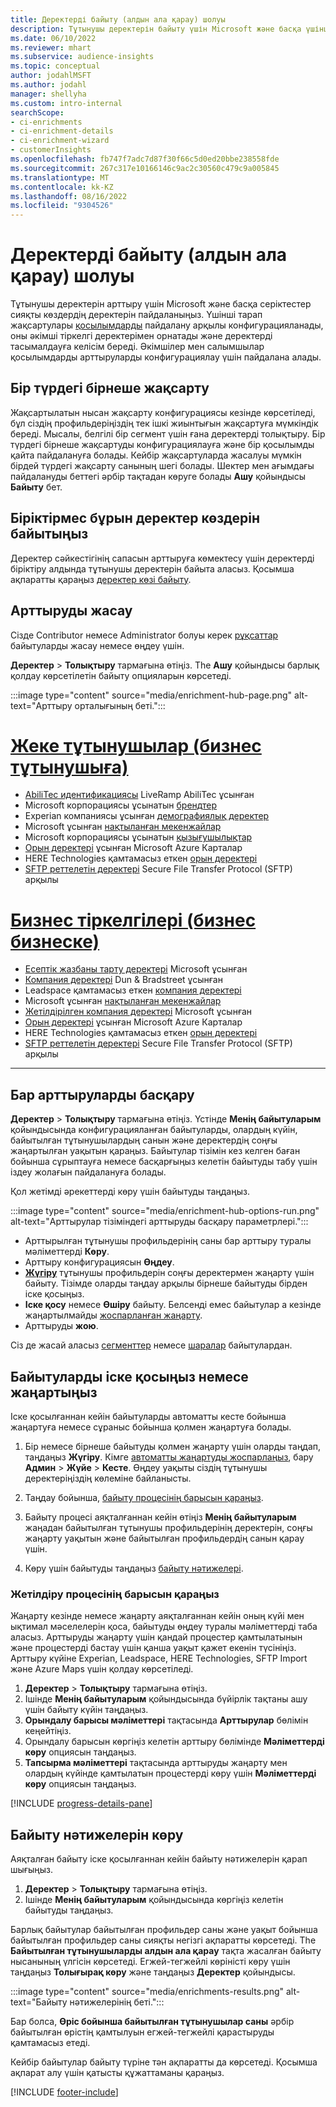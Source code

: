 ```yaml
---
title: Деректерді байыту (алдын ала қарау) шолуы
description: Тұтынушы деректерін байыту үшін Microsoft және басқа үшінші тарап қызметтерінің мүмкіндіктерін пайдаланыңыз.
ms.date: 06/10/2022
ms.reviewer: mhart
ms.subservice: audience-insights
ms.topic: conceptual
author: jodahlMSFT
ms.author: jodahl
manager: shellyha
ms.custom: intro-internal
searchScope:
- ci-enrichments
- ci-enrichment-details
- ci-enrichment-wizard
- customerInsights
ms.openlocfilehash: fb747f7adc7d87f30f66c5d0ed20bbe238558fde
ms.sourcegitcommit: 267c317e10166146c9ac2c30560c479c9a005845
ms.translationtype: MT
ms.contentlocale: kk-KZ
ms.lasthandoff: 08/16/2022
ms.locfileid: "9304526"
---
```

# <a name="data-enrichment-preview-overview"></a>Деректерді байыту (алдын ала қарау) шолуы

Тұтынушы деректерін арттыру үшін Microsoft және басқа серіктестер сияқты көздердің деректерін пайдаланыңыз. Үшінші тарап жақсартулары [қосылымдарды](connections.md) пайдалану арқылы конфигурацияланады, оны әкімші тіркелгі деректерімен орнатады және деректерді тасымалдауға келісім береді. Әкімшілер мен салымшылар қосылымдарды арттыруларды конфигурациялау үшін пайдалана алады.  

## <a name="multiple-enrichments-of-the-same-type"></a>Бір түрдегі бірнеше жақсарту

Жақсартылатын нысан жақсарту конфигурациясы кезінде көрсетіледі, бұл сіздің профильдеріңіздің тек ішкі жиынтығын жақсартуға мүмкіндік береді. Мысалы, белгілі бір сегмент үшін ғана деректерді толықтыру. Бір түрдегі бірнеше жақсартуды конфигурациялауға және бір қосылымды қайта пайдалануға болады. Кейбір жақсартуларда жасалуы мүмкін бірдей түрдегі жақсарту санының шегі болады. Шектер мен ағымдағы пайдалануды беттегі әрбір тақтадан көруге болады **Ашу** қойындысы **Байыту** бет.

## <a name="enrich-data-sources-before-unification"></a>Біріктірмес бұрын деректер көздерін байытыңыз

Деректер сәйкестігінің сапасын арттыруға көмектесу үшін деректерді біріктіру алдында тұтынушы деректерін байыта аласыз. Қосымша ақпаратты қараңыз [деректер көзі байыту](data-sources-enrichment.md).

## <a name="create-an-enrichment"></a>Арттыруды жасау

Сізде Contributor немесе Administrator болуы керек [рұқсаттар](permissions.md) байытуларды жасау немесе өңдеу үшін.

**Деректер** > **Толықтыру** тармағына өтіңіз. The **Ашу** қойындысы барлық қолдау көрсетілетін байыту опцияларын көрсетеді.

:::image type="content" source="media/enrichment-hub-page.png" alt-text="Арттыру орталығының беті.":::

# <a name="individual-consumers-b-to-c"></a>[Жеке тұтынушылар (бизнес тұтынушыға)](#tab/b2c)

- [AbiliTec идентификациясы](enrichment-liveramp.md) LiveRamp AbiliTec ұсынған
- Microsoft корпорациясы ұсынатын [брендтер](enrichment-microsoft.md)
- Experian компаниясы ұсынған [демографиялық деректер](enrichment-experian.md)
- Microsoft ұсынған [нақтыланған мекенжайлар](enrichment-enhanced-addresses.md)
- Microsoft корпорациясы ұсынатын [қызығушылықтар](enrichment-microsoft.md)
- [Орын деректері](enrichment-azure-maps.md) ұсынған Microsoft Azure Карталар
- HERE Technologies қамтамасыз еткен [орын деректері](enrichment-here.md)
- [SFTP реттелетін деректері](enrichment-SFTP-custom-import.md) Secure File Transfer Protocol (SFTP) арқылы

# <a name="business-accounts-b-to-b"></a>[Бизнес тіркелгілері (бизнес бизнеске)](#tab/b2b)

- [Есептік жазбаны тарту деректері](enrichment-office.md) Microsoft ұсынған
- [Компания деректері](enrichment-dnb.md) Dun & Bradstreet ұсынған
- Leadspace қамтамасыз еткен [компания деректері](enrichment-leadspace.md)
- Microsoft ұсынған [нақтыланған мекенжайлар](enrichment-enhanced-addresses.md)
- [Жетілдірілген компания деректері](enrichment-enhanced-company-data.md) Microsoft ұсынған
- [Орын деректері](enrichment-azure-maps.md) ұсынған Microsoft Azure Карталар
- HERE Technologies қамтамасыз еткен [орын деректері](enrichment-here.md)
- [SFTP реттелетін деректері](enrichment-SFTP-custom-import.md) Secure File Transfer Protocol (SFTP) арқылы

---

## <a name="manage-existing-enrichments"></a>Бар арттыруларды басқару

**Деректер** > **Толықтыру** тармағына өтіңіз. Үстінде **Менің байытуларым** қойындысында конфигурацияланған байытуларды, олардың күйін, байытылған тұтынушылардың санын және деректердің соңғы жаңартылған уақытын қараңыз. Байытулар тізімін кез келген баған бойынша сұрыптауға немесе басқарғыңыз келетін байытуды табу үшін іздеу жолағын пайдалануға болады.

Қол жетімді әрекеттерді көру үшін байытуды таңдаңыз.

:::image type="content" source="media/enrichment-hub-options-run.png" alt-text="Арттырулар тізіміндегі арттыруды басқару параметрлері.":::

- Арттырылған тұтынушы профильдерінің саны бар арттыру туралы мәліметтерді **Көру**.
- Арттыру конфигурациясын **Өңдеу**.
- [**Жүгіру**](#run-or-refresh-enrichments) тұтынушы профильдерін соңғы деректермен жаңарту үшін байыту. Тізімде оларды таңдау арқылы бірнеше байытуды бірден іске қосыңыз.
- **Іске қосу** немесе **Өшіру** байыту. Белсенді емес байытулар а кезінде жаңартылмайды [жоспарланған жаңарту](schedule-refresh.md).
- Арттыруды **жою**.

Сіз де жасай аласыз [сегменттер](segments.md) немесе [шаралар](measures.md) байытулардан.

## <a name="run-or-refresh-enrichments"></a>Байытуларды іске қосыңыз немесе жаңартыңыз

Іске қосылғаннан кейін байытуларды автоматты кесте бойынша жаңартуға немесе сұраныс бойынша қолмен жаңартуға болады.

1. Бір немесе бірнеше байытуды қолмен жаңарту үшін оларды таңдап, таңдаңыз **Жүгіру**. Кімге [автоматты жаңартуды жоспарлаңыз](schedule-refresh.md), бару **Админ** > **Жүйе** > **Кесте**. Өңдеу уақыты сіздің тұтынушы деректеріңіздің көлеміне байланысты.

1. Таңдау бойынша, [байыту процесінің барысын қараңыз](#see-the-progress-of-the-enrichment-process).

1. Байыту процесі аяқталғаннан кейін өтіңіз **Менің байытуларым** жаңадан байытылған тұтынушы профильдерінің деректерін, соңғы жаңарту уақытын және байытылған профильдердің санын қарау үшін.

1. Көру үшін байытуды таңдаңыз [байыту нәтижелері](#view-enrichment-results).

### <a name="see-the-progress-of-the-enrichment-process"></a>Жетілдіру процесінің барысын қараңыз

Жаңарту кезінде немесе жаңарту аяқталғаннан кейін оның күйі мен ықтимал мәселелерін қоса, байытуды өңдеу туралы мәліметтерді таба аласыз. Арттыруды жаңарту үшін қандай процестер қамтылатынын және процестерді бастау үшін қанша уақыт қажет екенін түсініңіз. Арттыру күйіне Experian, Leadspace, HERE Technologies, SFTP Import және Azure Maps үшін қолдау көрсетіледі.

1. **Деректер** > **Толықтыру** тармағына өтіңіз.
1. Ішінде **Менің байытуларым** қойындысында бүйірлік тақтаны ашу үшін байыту күйін таңдаңыз.
1. **Орындалу барысы мәліметтері** тақтасында **Арттырулар** бөлімін кеңейтіңіз.
1. Орындалу барысын көргіңіз келетін арттыру бөлімінде **Мәліметтерді көру** опциясын таңдаңыз.
1. **Тапсырма мәліметтері** тақтасында арттыруды жаңарту мен олардың күйінде қамтылатын процестерді көру үшін **Мәліметтерді көру** опциясын таңдаңыз.

[!INCLUDE [progress-details-pane](includes/progress-details-pane.md)]

## <a name="view-enrichment-results"></a>Байыту нәтижелерін көру

Аяқталған байыту іске қосылғаннан кейін байыту нәтижелерін қарап шығыңыз.

1. **Деректер** > **Толықтыру** тармағына өтіңіз.
1. Ішінде **Менің байытуларым** қойындысында көргіңіз келетін байытуды таңдаңыз.

Барлық байытулар байытылған профильдер саны және уақыт бойынша байытылған профильдер саны сияқты негізгі ақпаратты көрсетеді. The **Байытылған тұтынушыларды алдын ала қарау** тақта жасалған байыту нысанының үлгісін көрсетеді. Егжей-тегжейлі көріністі көру үшін таңдаңыз **Толығырақ көру** және таңдаңыз **Деректер** қойындысы.

:::image type="content" source="media/enrichments-results.png" alt-text="Байыту нәтижелерінің беті.":::

Бар болса, **Өріс бойынша байытылған тұтынушылар саны** әрбір байытылған өрістің қамтылуын егжей-тегжейлі қарастыруды қамтамасыз етеді.

Кейбір байытулар байыту түріне тән ақпаратты да көрсетеді. Қосымша ақпарат алу үшін қатысты құжаттаманы қараңыз.

[!INCLUDE [footer-include](includes/footer-banner.md)]
